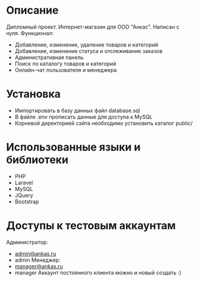 Описание
========
Дипломный проект. Интернет-магазин для ООО "Анкас". Написан с нуля.
Функционал:
* Добавление, изменение, удаление товаров и категорий
* Добавление, изменение статуса и отслеживание заказов
* Административная панель
* Поиск по каталогу товаров и категорий
* Онлайн-чат пользователя и менеджера

Установка
=========
* Импортировать в базу данных файл database.sql
* В файле .env прописать данные для доступа к MySQL
* Корневой директорией сайта необходимо установить каталог public/

Использованные языки и библиотеки
=================================
* PHP
* Laravel
* MySQL
* JQuery
* Bootstrap

Доступы к тестовым аккаунтам
============================
Администратор:
* admin@ankas.ru
* admin
Менеджер:
* manager@ankas.ru
* manager
Аккаунт постоянного клиента можно и новый создать :)